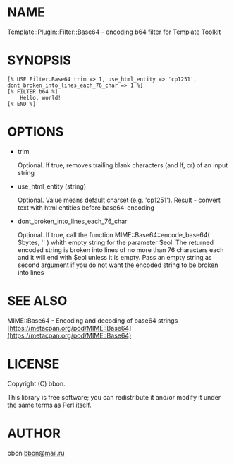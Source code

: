 # NAME

Template::Plugin::Filter::Base64 - encoding b64 filter for Template Toolkit

# SYNOPSIS

    [% USE Filter.Base64 trim => 1, use_html_entity => 'cp1251', dont_broken_into_lines_each_76_char => 1 %]
    [% FILTER b64 %]
        Hello, world!
    [% END %]

# OPTIONS

- trim

    Optional. If true, removes trailing blank characters (and lf, cr) of an input string

- use\_html\_entity (string)

    Optional. Value means default charset (e.g. 'cp1251'). Result - convert text with html entities before base64-encoding

- dont\_broken\_into\_lines\_each\_76\_char

    Optional. If true, call the function MIME::Base64::encode\_base64( $bytes, '' ) whith empty string for the parameter $eol. The returned encoded string is broken into lines of no more than 76 characters each and it will end with $eol unless it is empty. Pass an empty string as second argument if you do not want the encoded string to be broken into lines

# SEE ALSO

MIME::Base64 - Encoding and decoding of base64 strings [https://metacpan.org/pod/MIME::Base64](https://metacpan.org/pod/MIME::Base64)

# LICENSE

Copyright (C) bbon.

This library is free software; you can redistribute it and/or modify
it under the same terms as Perl itself.

# AUTHOR

bbon <bbon@mail.ru>
